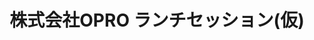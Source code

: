 ---
key: sponsor_lunch_opro
title: 株式会社OPRO ランチセッション(仮)
format: sponsor
tags:
  - sponsor
speakers: []
draft: false
---